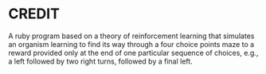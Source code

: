 # CREDIT
A ruby program based on a theory of reinforcement learning that simulates an organism learning to find its way through a four choice points maze to a reward provided only at the end of one particular sequence of choices, e.g., a left followed by two right turns, followed by a final left.
